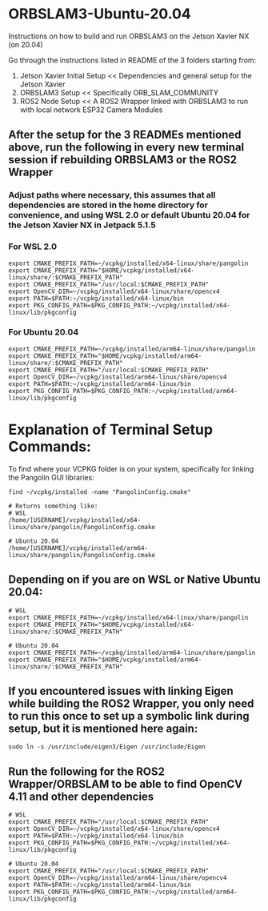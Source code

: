 # ORBSLAM3-Ubuntu-20.04
Instructions on how to build and run ORBSLAM3 on the Jetson Xavier NX (on 20.04)

Go through the instructions listed in README of the 3 folders starting from:
1. Jetson Xavier Initial Setup << Dependencies and general setup for the Jetson Xavier
2. ORBSLAM3 Setup << Specifically ORB_SLAM_COMMUNITY
3. ROS2 Node Setup << A ROS2 Wrapper linked with ORBSLAM3 to run with local network ESP32 Camera Modules

## After the setup for the 3 READMEs mentioned above, run the following in every new terminal session if rebuilding ORBSLAM3 or the ROS2 Wrapper
### Adjust paths where necessary, this assumes that all dependencies are stored in the home directory for convenience, and using WSL 2.0 or default Ubuntu 20.04 for the Jetson Xavier NX in Jetpack 5.1.5
### For WSL 2.0
```
export CMAKE_PREFIX_PATH=~/vcpkg/installed/x64-linux/share/pangolin
export CMAKE_PREFIX_PATH="$HOME/vcpkg/installed/x64-linux/share/:$CMAKE_PREFIX_PATH"
export CMAKE_PREFIX_PATH="/usr/local:$CMAKE_PREFIX_PATH"
export OpenCV_DIR=~/vcpkg/installed/x64-linux/share/opencv4
export PATH=$PATH:~/vcpkg/installed/x64-linux/bin
export PKG_CONFIG_PATH=$PKG_CONFIG_PATH:~/vcpkg/installed/x64-linux/lib/pkgconfig
```

### For Ubuntu 20.04
```
export CMAKE_PREFIX_PATH=~/vcpkg/installed/arm64-linux/share/pangolin
export CMAKE_PREFIX_PATH="$HOME/vcpkg/installed/arm64-linux/share/:$CMAKE_PREFIX_PATH"
export CMAKE_PREFIX_PATH="/usr/local:$CMAKE_PREFIX_PATH"
export OpenCV_DIR=~/vcpkg/installed/arm64-linux/share/opencv4
export PATH=$PATH:~/vcpkg/installed/arm64-linux/bin
export PKG_CONFIG_PATH=$PKG_CONFIG_PATH:~/vcpkg/installed/arm64-linux/lib/pkgconfig
```

# Explanation of Terminal Setup Commands:
To find where your VCPKG folder is on your system, specifically for linking the Pangolin GUI libraries:
```
find ~/vcpkg/installed -name "PangolinConfig.cmake"

# Returns something like:
# WSL
/home/[USERNAME]/vcpkg/installed/x64-linux/share/pangolin/PangolinConfig.cmake

# Ubuntu 20.04
/home/[USERNAME]/vcpkg/installed/arm64-linux/share/pangolin/PangolinConfig.cmake
```
## Depending on if you are on WSL or Native Ubuntu 20.04:
```
# WSL
export CMAKE_PREFIX_PATH=~/vcpkg/installed/x64-linux/share/pangolin
export CMAKE_PREFIX_PATH="$HOME/vcpkg/installed/x64-linux/share/:$CMAKE_PREFIX_PATH"

# Ubuntu 20.04
export CMAKE_PREFIX_PATH=~/vcpkg/installed/arm64-linux/share/pangolin
export CMAKE_PREFIX_PATH="$HOME/vcpkg/installed/arm64-linux/share/:$CMAKE_PREFIX_PATH"
```
## If you encountered issues with linking Eigen while building the ROS2 Wrapper, you only need to run this once to set up a symbolic link during setup, but it is mentioned here again:
```
sudo ln -s /usr/include/eigen3/Eigen /usr/include/Eigen
```
## Run the following for the ROS2 Wrapper/ORBSLAM to be able to find OpenCV 4.11 and other dependencies
```
# WSL
export CMAKE_PREFIX_PATH="/usr/local:$CMAKE_PREFIX_PATH"
export OpenCV_DIR=~/vcpkg/installed/x64-linux/share/opencv4
export PATH=$PATH:~/vcpkg/installed/x64-linux/bin
export PKG_CONFIG_PATH=$PKG_CONFIG_PATH:~/vcpkg/installed/x64-linux/lib/pkgconfig

# Ubuntu 20.04
export CMAKE_PREFIX_PATH="/usr/local:$CMAKE_PREFIX_PATH"
export OpenCV_DIR=~/vcpkg/installed/arm64-linux/share/opencv4
export PATH=$PATH:~/vcpkg/installed/arm64-linux/bin
export PKG_CONFIG_PATH=$PKG_CONFIG_PATH:~/vcpkg/installed/arm64-linux/lib/pkgconfig
```
